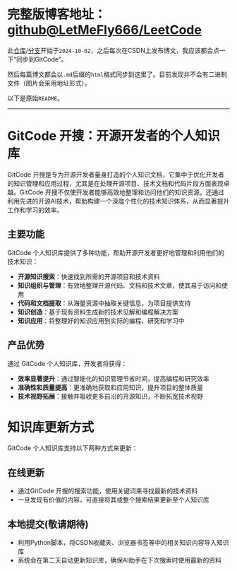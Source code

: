 # 完整版博客地址：[github@LetMeFly666/LeetCode](https://github.com/LetMeFly666/LeetCode)

此[仓库](https://gitcode.com/Tisfy/gitcode_knowledge)/[分支](https://github.com/LetMeFly666/LeetCode/tree/From_GitCode_CSDN)开始于`2024-10-02`，之后每次在CSDN上发布博文，我应该都会点一下“同步到GitCode”。

然后每篇博文都会以`.md`后缀的`html`格式同步到这里了。目前发现并不会有二进制文件（图片会采用地址形式）。

以下是原始`README`。

---

# GitCode 开搜：开源开发者的个人知识库

GitCode 开搜是专为开源开发者量身打造的个人知识文档，它集中于优化开发者的知识管理和应用过程，尤其是在处理开源项目、技术文档和代码片段方面表现卓越。GitCode 开搜不仅使开发者能够高效地整理和访问他们的知识资源，还通过利用先进的开源AI技术，帮助构建一个深度个性化的技术知识体系，从而显著提升工作和学习的效率。

## 主要功能

GitCode 个人知识库提供了多种功能，帮助开源开发者更好地管理和利用他们的技术知识：

- **开源知识搜索**：快速找到所需的开源项目和技术资料
- **知识组织与管理**：有效地整理开源代码、文档和技术文章，使其易于访问和使用
- **代码和文档提取**：从海量资源中抽取关键信息，为项目提供支持
- **知识创造**：基于现有资料生成新的技术见解和编程解决方案
- **知识应用**：将整理好的知识应用到实际的编程、研究和学习中

## 产品优势

通过 GitCode 个人知识库，开发者将获得：

- **效率显著提升**：通过智能化的知识管理节省时间，提高编程和研究效率
- **准确性和质量提高**：更准确地获取和应用知识，提升项目的整体质量
- **技术视野拓展**：接触并吸收更多前沿的开源知识，不断拓宽技术视野

# 知识库更新方式

GitCode 个人知识库支持以下两种方式来更新：

## 在线更新

- 通过GitCode 开搜的搜索功能，使用关键词来寻找最新的技术资料
- 一旦发现有价值的内容，可直接将其或整个搜索结果更新至个人知识库

## 本地提交(敬请期待)

- 利用Python脚本，将CSDN收藏夹、浏览器书签等中的相关知识内容导入知识库
- 系统会在第二天自动更新知识库，确保AI助手在下次搜索时使用最新的资料